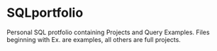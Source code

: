 # SQLportfolio
Personal SQL protfolio containing Projects and Query Examples. Files beginning with Ex. are examples, all others are full
projects.
